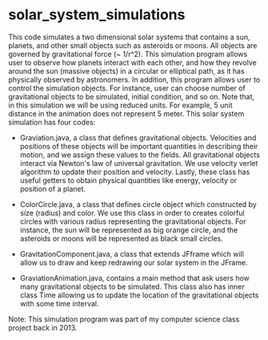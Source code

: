 # solar_system_simulations 

This code simulates a two dimensional solar systems that contains  a sun, planets, and other small objects such as asteroids or moons. All objects are governed by gravitational force  (~ 1/r^2). This simulation program allows user to observe how planets interact with each other, and how they revolve around the sun (massive objects) in a circular or elliptical path, as it has physically observed by astronomers. In addition, this program allows user to control the simulation objects. For instance, user can choose number of gravitational objects to be simulated, initial condition, and so on. Note that, in this simulation we will be using reduced units. For example, 5 unit distance in the animation does not represent 5 meter.  This solar system simulation has four codes:

* Graviation.java, a class that defines gravitational objects. Velocities and positions of these objects will be important quantities in describing their motion, and we assign these values to the fields. All gravitational objects interact via Newton's law of universal gravitation. We use velocity verlet algorithm to update their position and velocity. Lastly, these class has useful getters to obtain physical quantities like energy, velocity or position of a planet.

* ColorCircle.java, a class that defines circle object which constructed by size (radius) and color. We use this class in order to creates colorful circles with various radius representing the gravitational objects. For instance, the sun will be represented as big orange circle, and the asteroids or moons  will be represented as black small circles.

* GravitationComponent.java, a class that extends JFframe which will allow us to draw and keep redrawing our solar system in the JFrame.

* GraviationAnimation.java, contains a main method that ask users how many gravitational objects to be simulated. This class also has inner class Time allowing us to update the location of the gravitational objects with some time interval. 

Note:
This simulation program was part of my computer science class project back in 2013.  
